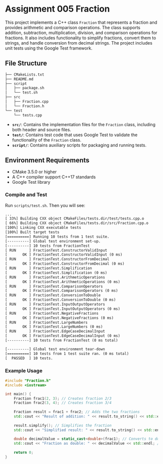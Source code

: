 # Assignment 005 Fraction

This project implements a C++ class `Fraction` that represents a fraction and provides arithmetic and comparison operations. The class supports addition, subtraction, multiplication, division, and comparison operations for fractions. It also includes functionality to simplify fractions, convert them to strings, and handle conversion from decimal strings. The project includes unit tests using the Google Test framework.

## File Structure

```txt
├── CMakeLists.txt
├── README.md
├── script
│   ├── package.sh
│   └── test.sh
├── src
│   ├── Fraction.cpp
│   └── Fraction.h
└── test
    └── tests.cpp
```

- **`src/`**: Contains the implementation files for the `Fraction` class, including both header and source files.
- **`test/`**: Contains test code that uses Google Test to validate the functionality of the `Fraction` class.
- **`script/`**: Contains auxiliary scripts for packaging and running tests.

## Environment Requirements

- CMake 3.5.0 or higher
- A C++ compiler support C++17 standards
- Google Test library

### Compile and Test

Run `scripts/test.sh`. Then you will see:

```txt
...
[ 33%] Building CXX object CMakeFiles/tests.dir/test/tests.cpp.o
[ 66%] Building CXX object CMakeFiles/tests.dir/src/Fraction.cpp.o
[100%] Linking CXX executable tests
[100%] Built target tests
[==========] Running 10 tests from 1 test suite.
[----------] Global test environment set-up.
[----------] 10 tests from FractionTest
[ RUN      ] FractionTest.ConstructorValidInput
[       OK ] FractionTest.ConstructorValidInput (0 ms)
[ RUN      ] FractionTest.ConstructorFromDecimal
[       OK ] FractionTest.ConstructorFromDecimal (0 ms)
[ RUN      ] FractionTest.Simplification
[       OK ] FractionTest.Simplification (0 ms)
[ RUN      ] FractionTest.ArithmeticOperations
[       OK ] FractionTest.ArithmeticOperations (0 ms)
[ RUN      ] FractionTest.ComparisonOperators
[       OK ] FractionTest.ComparisonOperators (0 ms)
[ RUN      ] FractionTest.ConversionToDouble
[       OK ] FractionTest.ConversionToDouble (0 ms)
[ RUN      ] FractionTest.InputOutputOperators
[       OK ] FractionTest.InputOutputOperators (0 ms)
[ RUN      ] FractionTest.NegativeFractions
[       OK ] FractionTest.NegativeFractions (0 ms)
[ RUN      ] FractionTest.LargeNumbers
[       OK ] FractionTest.LargeNumbers (0 ms)
[ RUN      ] FractionTest.EdgeCaseDecimalInput
[       OK ] FractionTest.EdgeCaseDecimalInput (0 ms)
[----------] 10 tests from FractionTest (0 ms total)

[----------] Global test environment tear-down
[==========] 10 tests from 1 test suite ran. (0 ms total)
[  PASSED  ] 10 tests.
```

### Example Usage

```cpp
#include "Fraction.h"
#include <iostream>

int main() {
    Fraction frac1(2, 3); // Creates fraction 2/3
    Fraction frac2(3, 4); // Creates fraction 3/4
    
    Fraction result = frac1 + frac2; // Adds the two fractions
    std::cout << "Result of addition: " << result.to_string() << std::endl; // Output: "17/12"
    
    result.simplify(); // Simplifies the fraction
    std::cout << "Simplified result: " << result.to_string() << std::endl; // Output: "17/12"
    
    double decimalValue = static_cast<double>(frac1); // Converts to double
    std::cout << "Fraction as double: " << decimalValue << std::endl; // Output: 0.666667
    
    return 0;
}
```
